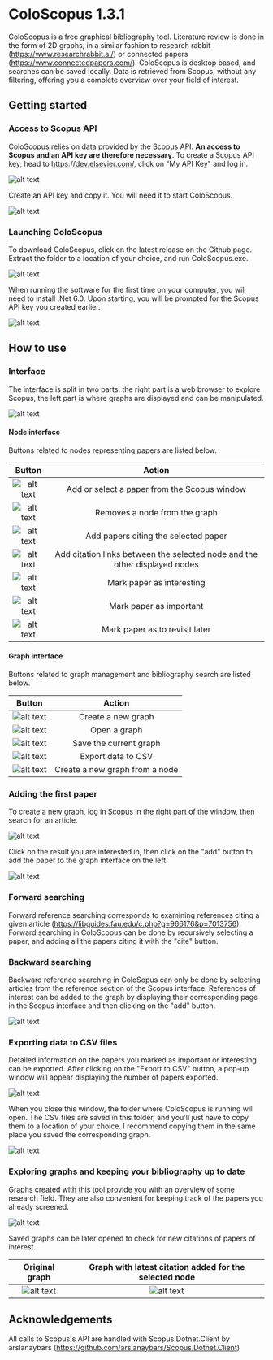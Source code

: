 # ColoScopus 1.3.1

ColoScopus is a free graphical bibliography tool. Literature review is done in the form of 2D graphs, in a similar fashion to research rabbit (https://www.researchrabbit.ai/) or connected papers (https://www.connectedpapers.com/). ColoScopus is desktop based, and searches can be saved locally. Data is retrieved from Scopus, without any filtering, offering you a complete overview over your field of interest.

## Getting started

### Access to Scopus API
ColoScopus relies on data provided by the Scopus API. **An access to Scopus and an API key are therefore necessary**.
To create a Scopus API key, head to https://dev.elsevier.com/, click on "My API Key" and log in. 

![alt text](<markdown images/Scopus dev portal.PNG>)

Create an API key and copy it. You will need it to start ColoScopus.

![alt text](<markdown images/Scopus dev portal api key created.PNG>)


### Launching ColoScopus

To download ColoScopus, click on the latest release on the Github page. Extract the folder to a location of your choice, and run ColoScopus.exe.

![alt text](<markdown images/release_download.png>)

When running the software for the first time on your computer, you will need to install .Net 6.0. Upon starting, you will be prompted for the Scopus API key you created earlier.

![alt text](<markdown images/Enter API key.PNG>)

## How to use



### Interface

The interface is split in two parts: the right part is a web browser to explore Scopus, the left part is where graphs are displayed and can be manipulated.

![alt text](<markdown images/interface.PNG>)

#### Node interface

Buttons related to nodes representing papers are listed below.

|Button|Action|
| :-----------: | :-----------: |
| ![alt text](<markdown images/add.png>) | Add or select a paper from the Scopus window |
| ![alt text](<markdown images/del.png>) | Removes a node from the graph |
| ![alt text](<markdown images/cite.png>) | Add papers citing the selected paper |
| ![alt text](<markdown images/link.png>) | Add citation links between the selected node and the other displayed nodes|
| ![alt text](<markdown images/interesting.png>) | Mark paper as interesting |
| ![alt text](<markdown images/important.png>) | Mark paper as important |
| ![alt text](<markdown images/revisit.png>) | Mark paper as to revisit later |

#### Graph interface

Buttons related to graph management and bibliography search are listed below.

|Button|Action|
| :-----------: | :-----------: |
| ![alt text](<markdown images/new_graph.png>) | Create a new graph |
| ![alt text](<markdown images/load.png>) | Open a graph |
| ![alt text](<markdown images/save.png>) | Save the current graph |
| ![alt text](<markdown images/export_csv.png>) | Export data to CSV |
| ![alt text](<markdown images/new_from_node.png>) | Create a new graph from a node |


### Adding the first paper

To create a new graph, log in Scopus in the right part of the window, then search for an article.

![alt text](<markdown images/paper_example.PNG>)

Click on the result you are interested in, then click on the "add" button to add the paper to the graph interface on the left.

![alt text](<markdown images/paper_example_added.PNG>)

### Forward searching

Forward reference searching corresponds to examining references citing a given article (https://libguides.fau.edu/c.php?g=966176&p=7013756). Forward searching in ColoScopus can be done by recursively selecting a paper, and adding all the papers citing it with the "cite" button.

### Backward searching

Backward reference searching in ColoSopus can only be done by selecting articles from the reference section of the Scopus interface. References of interest can be added to the graph by displaying their corresponding page in the Scopus interface and then clicking on the "add" button.

![alt text](<markdown images/backward_searching.png>)

### Exporting data to CSV files

Detailed information on the papers you marked as important or interesting can be exported. After clicking on the "Export to CSV" button, a pop-up window will appear displaying the number of papers exported.

![alt text](<markdown images/export_csv_dial.PNG>)

When you close this window, the folder where ColoScopus is running will open. The CSV files are saved in this folder, and you'll just have to copy them to a location of your choice. I recommend copying them in the same place you saved the corresponding graph.

![alt text](<markdown images/export_csv_folder.png>)

### Exploring graphs and keeping your bibliography up to date

Graphs created with this tool provide you with an overview of some research field. They are also convenient for keeping track of the papers you already screened.

![alt text](<markdown images/paper_example_graph.PNG>)

Saved graphs can be later opened to check for new citations of papers of interest.

Original graph | Graph with latest citation added for the selected node
:---: | :---:
![alt text](<markdown images/paper_example_end.PNG>) | ![alt text](<markdown images/paper_example_end_new.PNG>)

## Acknowledgements

All calls to Scopus's API are handled with Scopus.Dotnet.Client by arslanaybars (https://github.com/arslanaybars/Scopus.Dotnet.Client)
